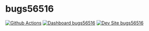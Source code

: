 # bugs56516

[![Github Actions](https://github.com/kporras07/bugs56516/actions/workflows/build_deploy_and_test.yml/badge.svg)](https://github.com/kporras07/bugs56516/actions/workflows/build_deploy_and_test.yml)
[![Dashboard bugs56516](https://img.shields.io/badge/dashboard-bugs56516-yellow.svg)](https://dashboard.pantheon.io/sites/54ba1ee4-4e32-4988-8d10-6dc4c0313e62#dev/code)
[![Dev Site bugs56516](https://img.shields.io/badge/site-bugs56516-blue.svg)](http://dev-bugs56516.pantheonsite.io/)